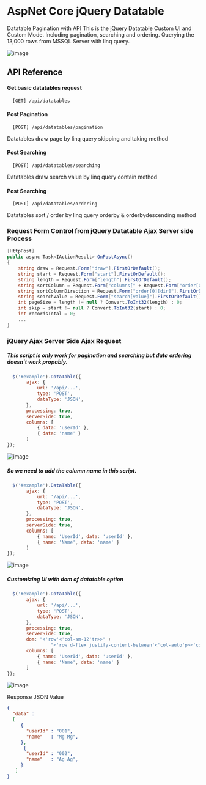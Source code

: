 # AspNet Core jQuery Datatable
 Datatable Pagination with API
 This is the jQuery Datatable Custom UI and Custom Mode. Including pagination, searching and ordering.
 Querying the 13,000 rows from MSSQL Server with linq query.
 
 ![image](https://user-images.githubusercontent.com/57518163/220984421-6d5705a2-c0aa-41ca-abd4-846f0f0f0fc8.png)
 
## API Reference

#### Get basic datatables request
```
  [GET] /api/datatables
```

#### Post Pagination

```
  [POST] /api/datatables/pagination
```
Datatables draw page by linq query skipping and taking method

#### Post Searching

```
  [POST] /api/datatables/searching
```
Datatables draw search value by linq query contain method

#### Post Searching

```
  [POST] /api/datatables/ordering
```
Datatables sort / order by linq query orderby & orderbydescending method

### Request Form Control from jQuery Datatable Ajax Server side Process

```cs
[HttpPost]
public async Task<IActionResult> OnPostAsync()
{
    string draw = Request.Form["draw"].FirstOrDefault(); 
    string start = Request.Form["start"].FirstOrDefault(); 
    string length = Request.Form["length"].FirstOrDefault(); 
    string sortColumn = Request.Form["columns[" + Request.Form["order[0][column]"].FirstOrDefault() + "][name]"].FirstOrDefault(); 
    string sortColumnDirection = Request.Form["order[0][dir]"].FirstOrDefault(); 
    string searchValue = Request.Form["search[value]"].FirstOrDefault(); 
    int pageSize = length != null ? Convert.ToInt32(length) : 0; 
    int skip = start != null ? Convert.ToInt32(start) : 0; 
    int recordsTotal = 0;
    ...
}
```

### jQuery Ajax Server Side Ajax Request
##### This script is only work for pagination and searching but data ordering doesn't work propably.

```javascript
  $('#example').DataTable({
       ajax: {
           url: '/api/...',
           type: 'POST',
           dataType: 'JSON',
       },
       processing: true,
       serverSide: true,
       columns: [
           { data: 'userId' },
           { data: 'name' }
       ]
});
```
![image](https://user-images.githubusercontent.com/57518163/220983553-e4f57825-b860-4653-b34f-823fdfbb5141.png)

##### So we need to add the column name in this script.

```javascript
  $('#example').DataTable({
       ajax: {
           url: '/api/...',
           type: 'POST',
           dataType: 'JSON',
       },
       processing: true,
       serverSide: true,
       columns: [
           { name: 'UserId', data: 'userId' },
           { name: 'Name', data: 'name' }
       ]
});
```

![image](https://user-images.githubusercontent.com/57518163/220998049-f5cb3ac5-ef9d-4414-8d5e-22dc942f3d4b.png)

##### Customizing UI with dom of datatable option

```javascript
  $('#example').DataTable({
       ajax: {
           url: '/api/...',
           type: 'POST',
           dataType: 'JSON',
       },
       processing: true,
       serverSide: true,
       dom: "<'row'<'col-sm-12'tr>>" +
                "<'row d-flex justify-content-between'<'col-auto'p><'col-auto float-end mt-2'l>>",
       columns: [
           { name: 'UserId', data: 'userId' },
           { name: 'Name', data: 'name' }
       ]
});
```

![image](https://user-images.githubusercontent.com/57518163/220998948-91dc10b3-1703-4912-a929-5eaa4ffdb41f.png)

Response JSON Value
```json
{  
  "data" : 
  [
     { 
       "userId" : "001",
       "name"   : "Mg Mg",
     },
      { 
       "userId" : "002",
       "name"   : "Ag Ag",
     }
   ]
}
```




